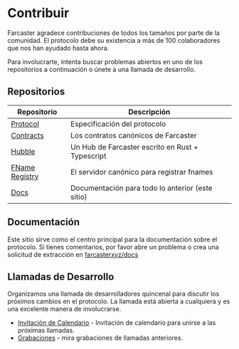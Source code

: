 # Contribuir

Farcaster agradece contribuciones de todos los tamaños por parte de la comunidad. El protocolo debe su existencia a más de 100 colaboradores que nos han ayudado hasta ahora.

Para involucrarte, intenta buscar problemas abiertos en uno de los repositorios a continuación o únete a una llamada de desarrollo.

## Repositorios

| Repositorio                                                      | Descripción                                      |
| ---------------------------------------------------------------- | ------------------------------------------------ |
| [Protocol](https://github.com/farcasterxyz/protocol)             | Especificación del protocolo                     |
| [Contracts](https://github.com/farcasterxyz/contracts)           | Los contratos canónicos de Farcaster             |
| [Hubble](https://github.com/farcasterxyz/hub-monorepo)           | Un Hub de Farcaster escrito en Rust + Typescript |
| [FName Registry](https://github.com/farcasterxyz/fname-registry) | El servidor canónico para registrar fnames       |
| [Docs](https://github.com/farcasterxyz/docs)                     | Documentación para todo lo anterior (este sitio) |

## Documentación

Este sitio sirve como el centro principal para la documentación sobre el protocolo. Si tienes comentarios, por favor abre un problema o crea una solicitud de extracción en [farcasterxyz/docs](https://github.com/farcasterxyz/docs)

## Llamadas de Desarrollo

Organizamos una llamada de desarrolladores quincenal para discutir los próximos cambios en el protocolo. La llamada está abierta a cualquiera y es una excelente manera de involucrarse.

- [Invitación de Calendario](https://calendar.google.com/calendar/u/0?cid=NjA5ZWM4Y2IwMmZiMWM2ZDYyMTkzNWM1YWNkZTRlNWExN2YxOWQ2NDU3NTA3MjQwMTk3YmJlZGFjYTQ3MjZlOEBncm91cC5jYWxlbmRhci5nb29nbGUuY29t) -
  Invitación de calendario para unirse a las próximas llamadas.
- [Grabaciones](https://www.youtube.com/watch?v=lmGXWP5m1_Y&list=PL0eq1PLf6eUeZnPtyKMS6uN9I5iRIlnvq) - mira grabaciones
  de llamadas anteriores.
